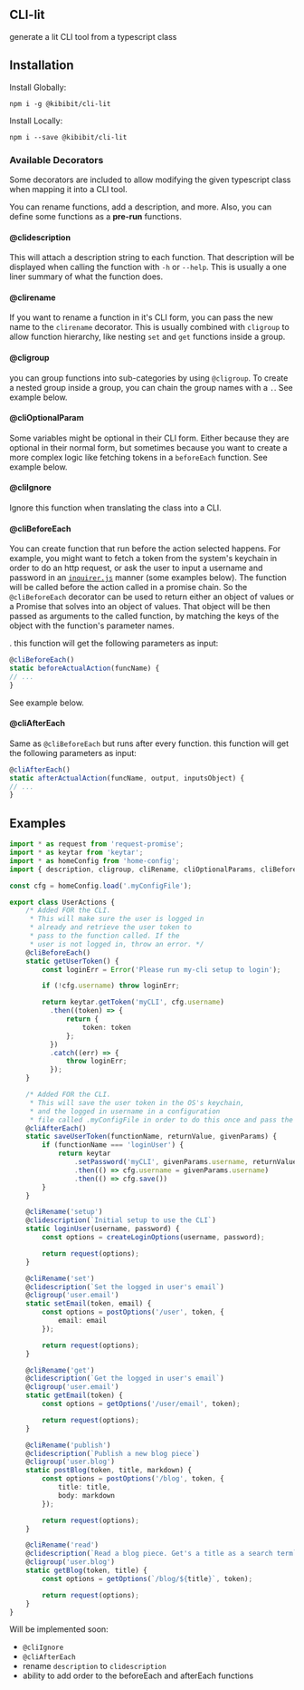 ## CLI-lit

generate a lit CLI tool from a typescript class

## Installation

Install Globally:
```
npm i -g @kibibit/cli-lit 
```

Install Locally:
```
npm i --save @kibibit/cli-lit 
```

### Available Decorators

Some decorators are included to allow modifying the given typescript class when mapping it into a CLI tool.

You can rename functions, add a description, and more. Also, you can define some functions as a **pre-run** functions.

#### @clidescription

This will attach a description string to each function. That description will be displayed when calling the function with `-h` or `--help`. This is usually a one liner summary of what the function does.

#### @clirename

If you want to rename a function in it's CLI form, you can pass the new name to the `clirename` decorator. This is usually combined with `cligroup` to allow function hierarchy, like nesting `set` and `get` functions inside a group.

#### @cligroup

you can group functions into sub-categories by using `@cligroup`. To create a nested group inside a group, you can chain the group names with a `.`. See example below.

#### @cliOptionalParam

Some variables might be optional in their CLI form. Either because they are optional in their normal form, but sometimes because you want to create a more complex logic like fetching tokens in a `beforeEach` function. See example below.

#### @cliIgnore

Ignore this function when translating the class into a CLI.

#### @cliBeforeEach 

You can create function that run before the action selected happens. For example, you might want to fetch a token from the system's keychain in order to do an http request, or ask the user to input a username and password in an [`inquirer.js`](https://github.com/SBoudrias/Inquirer.js/) manner (some examples below). The function will be called before the action called in a promise chain. So the `@cliBeforeEach` decorator can be used to return either an object of values or a Promise that solves into an object of values. That object will be then passed as arguments to the called function, by matching the keys of the object with the function's parameter names.

. this function will get the following parameters as input:
```typescript
@cliBeforeEach()
static beforeActualAction(funcName) {
// ...
}
```

See example below.

#### @cliAfterEach

Same as `@cliBeforeEach` but runs after every function. this function will get the following parameters as input:
```typescript
@cliAfterEach()
static afterActualAction(funcName, output, inputsObject) {
// ...
}
```

## Examples

```typescript
import * as request from 'request-promise';
import * as keytar from 'keytar';
import * as homeConfig from 'home-config';
import { description, cligroup, cliRename, cliOptionalParams, cliBeforeEach } from 'cli-lit';

const cfg = homeConfig.load('.myConfigFile');

export class UserActions {
    /* Added FOR the CLI.
     * This will make sure the user is logged in
     * already and retrieve the user token to
     * pass to the function called. If the
     * user is not logged in, throw an error. */
    @cliBeforeEach()
    static getUserToken() {
        const loginErr = Error('Please run my-cli setup to login');

        if (!cfg.username) throw loginErr;

        return keytar.getToken('myCLI', cfg.username)
          .then((token) => {
              return {
                  token: token
              };
          })
          .catch((err) => {
              throw loginErr;
          });
    }

    /* Added FOR the CLI.
     * This will save the user token in the OS's keychain,
     * and the logged in username in a configuration
     * file called .myConfigFile in order to do this once and pass the token using the getUserToken function */
    @cliAfterEach()
    static saveUserToken(functionName, returnValue, givenParams) {
        if (functionName === 'loginUser') {
            return keytar
                .setPassword('myCLI', givenParams.username, returnValue)
                .then(() => cfg.username = givenParams.username)
                .then(() => cfg.save())
        }
    }

    @cliRename('setup')
    @clidescription(`Initial setup to use the CLI`)
    static loginUser(username, password) {
        const options = createLoginOptions(username, password);

        return request(options);
    }

    @cliRename('set')
    @clidescription(`Set the logged in user's email`)
    @cligroup('user.email')
    static setEmail(token, email) {
        const options = postOptions('/user', token, {
            email: email
        });

        return request(options);
    }

    @cliRename('get')
    @clidescription(`Get the logged in user's email`)
    @cligroup('user.email')
    static getEmail(token) {
        const options = getOptions('/user/email', token);

        return request(options);
    }

    @cliRename('publish')
    @clidescription(`Publish a new blog piece`)
    @cligroup('user.blog')
    static postBlog(token, title, markdown) {
        const options = postOptions('/blog', token, {
            title: title,
            body: markdown
        });

        return request(options);
    }

    @cliRename('read')
    @clidescription(`Read a blog piece. Get's a title as a search term`)
    @cligroup('user.blog')
    static getBlog(token, title) {
        const options = getOptions(`/blog/${title}`, token);

        return request(options);
    }
}
```

Will be implemented soon:
- `@cliIgnore`
- `@cliAfterEach`
- rename `description` to `clidescription`
- ability to add order to the beforeEach and afterEach functions